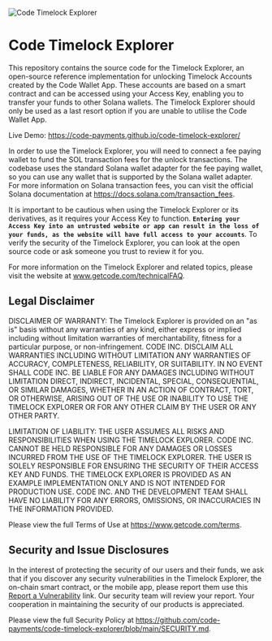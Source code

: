 ![Code Timelock Explorer](https://github.com/code-payments/code-timelock-explorer/assets/623790/0413531b-71ee-4be7-87d9-7c2513374d7b)


# Code Timelock Explorer

This repository contains the source code for the Timelock Explorer, an open-source reference implementation for unlocking Timelock Accounts created by the Code Wallet App. These accounts are based on a smart contract and can be accessed using your Access Key, enabling you to transfer your funds to other Solana wallets. The Timelock Explorer should only be used as a last resort option if you are unable to utilise the Code Wallet App.

Live Demo: https://code-payments.github.io/code-timelock-explorer/

In order to use the Timelock Explorer, you will need to connect a fee paying wallet to fund the SOL transaction fees for the unlock transactions. The codebase uses the standard Solana wallet adapter for the fee paying wallet, so you can use any wallet that is supported by the Solana wallet adapter. For more information on Solana transaction fees, you can visit the official Solana documentation at https://docs.solana.com/transaction_fees.

It is important to be cautious when using the Timelock Explorer or its derivatives, as it requires your Access Key to function. **`Entering your Access Key into an untrusted website or app can result in the loss of your funds, as the website will have full access to your accounts`**. To verify the security of the Timelock Explorer, you can look at the open source code or ask someone you trust to review it for you.

For more information on the Timelock Explorer and related topics, please visit
the website at www.getcode.com/technicalFAQ.

## Legal Disclaimer

DISCLAIMER OF WARRANTY: The Timelock Explorer is provided on an "as is" basis without any warranties of any kind, either express or implied including without limitation warranties of merchantability, fitness for a particular purpose, or non-infringement. CODE INC. DISCLAIM ALL WARRANTIES INCLUDING WITHOUT LIMITATION ANY WARRANTIES OF ACCURACY, COMPLETENESS, RELIABILITY, OR SUITABILITY. IN NO EVENT SHALL CODE INC. BE LIABLE FOR ANY DAMAGES INCLUDING WITHOUT LIMITATION DIRECT, INDIRECT, INCIDENTAL, SPECIAL, CONSEQUENTIAL, OR SIMILAR DAMAGES, WHETHER IN AN ACTION OF CONTRACT, TORT, OR OTHERWISE, ARISING OUT OF THE USE OR INABILITY TO USE THE TIMELOCK EXPLORER OR FOR ANY OTHER CLAIM BY THE USER OR ANY OTHER PARTY.

LIMITATION OF LIABILITY: THE USER ASSUMES ALL RISKS AND RESPONSIBILITIES WHEN USING THE TIMELOCK EXPLORER. CODE INC. CANNOT BE HELD RESPONSIBLE FOR ANY DAMAGES OR LOSSES INCURRED FROM THE USE OF THE TIMELOCK EXPLORER. THE USER IS SOLELY RESPONSIBLE FOR ENSURING THE SECURITY OF THEIR ACCESS KEY AND FUNDS. THE TIMELOCK EXPLORER IS PROVIDED AS AN EXAMPLE IMPLEMENTATION ONLY AND IS NOT INTENDED FOR PRODUCTION USE. CODE INC. AND THE DEVELOPMENT TEAM SHALL HAVE NO LIABILITY FOR ANY ERRORS, OMISSIONS, OR INACCURACIES IN THE INFORMATION PROVIDED.

Please view the full Terms of Use at https://www.getcode.com/terms.

## Security and Issue Disclosures

In the interest of protecting the security of our users and their funds, we ask
that if you discover any security vulnerabilities in the Timelock Explorer, the
on-chain smart contract, or the mobile app, please report them use this [Report
a Vulnerability](https://github.com/code-payments/code-timelock-explorer/security/advisories/new)
link. Our security team will review your report. Your cooperation in maintaining
the security of our products is appreciated.

Please view the full Security Policy at https://github.com/code-payments/code-timelock-explorer/blob/main/SECURITY.md.
